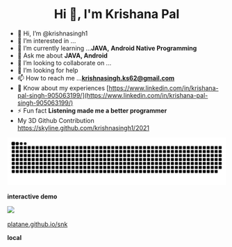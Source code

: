 <h1 align="center">Hi 👋, I'm Krishana Pal</h1>

- 👋 Hi, I’m @krishnasingh1
- 👀 I’m interested in ...
- 🌱 I’m currently learning ...**JAVA,** **Android Native Programming**
- 💬 Ask me about **JAVA, Android**
- 💞️ I’m looking to collaborate on ...
- 🤝 I’m looking for help 
- 📫 How to reach me ...**krishnasingh.ks62@gmail.com**
- 📄 Know about my experiences [https://www.linkedin.com/in/krishana-pal-singh-905063199/](https://www.linkedin.com/in/krishana-pal-singh-905063199/)
- ⚡ Fun fact **Listening made me a better programmer**
- My 3D Github Contribution https://skyline.github.com/krishnasingh1/2021


![](https://github.com/Platane/snk/raw/output/github-contribution-grid-snake.svg)
<!--- ![Snake animation](https://github.com/AdrianoBinhara/AdrianoBinhara/blob/output/github-contribution-grid-snake.svg) --->



**interactive demo**

<a href="https://platane.github.io/snk">
  <img height="300px" src="https://user-images.githubusercontent.com/1659820/121798244-7c86d700-cc25-11eb-8c1c-b8e65556ac0d.gif" ></img>
</a>

[platane.github.io/snk](https://platane.github.io/snk)

**local**

<!---
krishnasingh1/krishnasingh1 is a ✨ special ✨ repository because its `README.md` (this file) appears on your GitHub profile.
You can click the Preview link to take a look at your changes.
--->
